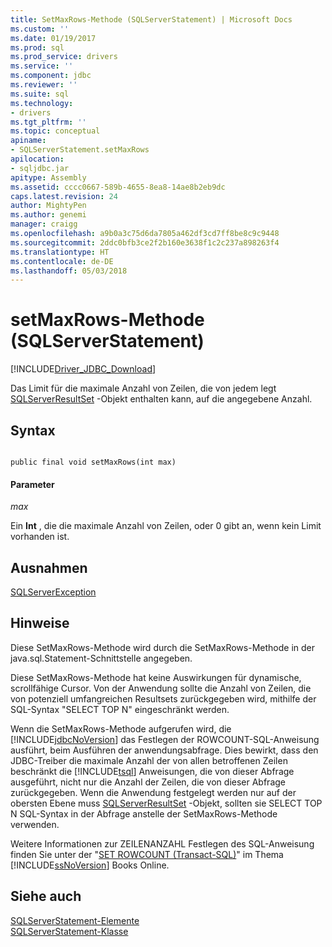```yaml
---
title: SetMaxRows-Methode (SQLServerStatement) | Microsoft Docs
ms.custom: ''
ms.date: 01/19/2017
ms.prod: sql
ms.prod_service: drivers
ms.service: ''
ms.component: jdbc
ms.reviewer: ''
ms.suite: sql
ms.technology:
- drivers
ms.tgt_pltfrm: ''
ms.topic: conceptual
apiname:
- SQLServerStatement.setMaxRows
apilocation:
- sqljdbc.jar
apitype: Assembly
ms.assetid: cccc0667-589b-4655-8ea8-14ae8b2eb9dc
caps.latest.revision: 24
author: MightyPen
ms.author: genemi
manager: craigg
ms.openlocfilehash: a9b0a3c75d6da7805a462df3cd7ff8be8c9c9448
ms.sourcegitcommit: 2ddc0bfb3ce2f2b160e3638f1c2c237a898263f4
ms.translationtype: HT
ms.contentlocale: de-DE
ms.lasthandoff: 05/03/2018
---
```

# <a name="setmaxrows-method-sqlserverstatement"></a>setMaxRows-Methode (SQLServerStatement)
[!INCLUDE[Driver_JDBC_Download](../../../includes/driver_jdbc_download.md)]

  Das Limit für die maximale Anzahl von Zeilen, die von jedem legt [SQLServerResultSet](../../../connect/jdbc/reference/sqlserverresultset-class.md) -Objekt enthalten kann, auf die angegebene Anzahl.  
  
## <a name="syntax"></a>Syntax  
  
```  
  
public final void setMaxRows(int max)  
```  
  
#### <a name="parameters"></a>Parameter  
 *max*  
  
 Ein **Int** , die die maximale Anzahl von Zeilen, oder 0 gibt an, wenn kein Limit vorhanden ist.  
  
## <a name="exceptions"></a>Ausnahmen  
 [SQLServerException](../../../connect/jdbc/reference/sqlserverexception-class.md)  
  
## <a name="remarks"></a>Hinweise  
 Diese SetMaxRows-Methode wird durch die SetMaxRows-Methode in der java.sql.Statement-Schnittstelle angegeben.  
  
 Diese SetMaxRows-Methode hat keine Auswirkungen für dynamische, scrollfähige Cursor. Von der Anwendung sollte die Anzahl von Zeilen, die von potenziell umfangreichen Resultsets zurückgegeben wird, mithilfe der SQL-Syntax "SELECT TOP N" eingeschränkt werden.  
  
 Wenn die SetMaxRows-Methode aufgerufen wird, die [!INCLUDE[jdbcNoVersion](../../../includes/jdbcnoversion_md.md)] das Festlegen der ROWCOUNT-SQL-Anweisung ausführt, beim Ausführen der anwendungsabfrage. Dies bewirkt, dass den JDBC-Treiber die maximale Anzahl der von allen betroffenen Zeilen beschränkt die [!INCLUDE[tsql](../../../includes/tsql_md.md)] Anweisungen, die von dieser Abfrage ausgeführt, nicht nur die Anzahl der Zeilen, die von dieser Abfrage zurückgegeben. Wenn die Anwendung festgelegt werden nur auf der obersten Ebene muss [SQLServerResultSet](../../../connect/jdbc/reference/sqlserverresultset-class.md) -Objekt, sollten sie SELECT TOP N SQL-Syntax in der Abfrage anstelle der SetMaxRows-Methode verwenden.  
  
 Weitere Informationen zur ZEILENANZAHL Festlegen des SQL-Anweisung finden Sie unter der "[SET ROWCOUNT (Transact-SQL)](http://go.microsoft.com/fwlink/?LinkId=139522)" im Thema [!INCLUDE[ssNoVersion](../../../includes/ssnoversion_md.md)] Books Online.  
  
## <a name="see-also"></a>Siehe auch  
 [SQLServerStatement-Elemente](../../../connect/jdbc/reference/sqlserverstatement-members.md)   
 [SQLServerStatement-Klasse](../../../connect/jdbc/reference/sqlserverstatement-class.md)  
  
  
